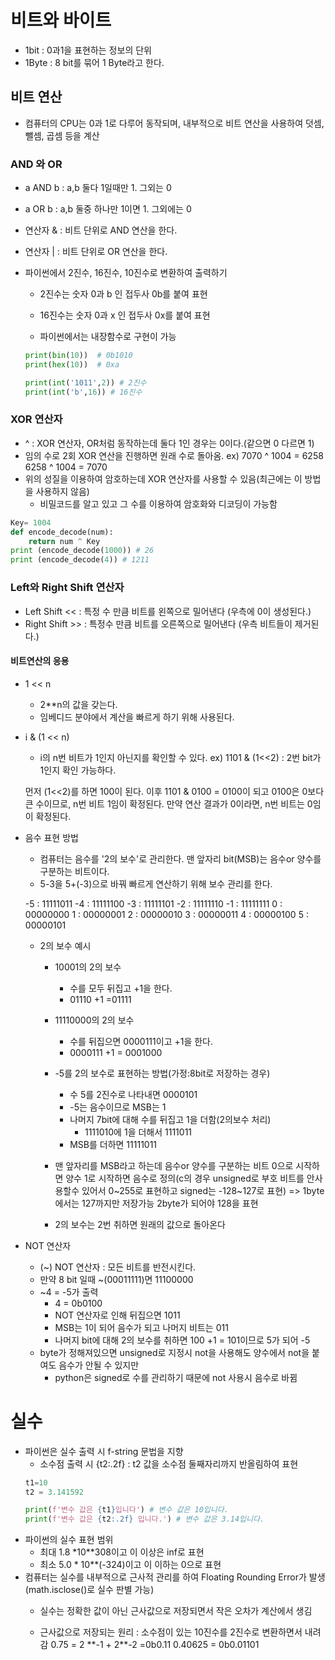 # 비트와 바이트
* 1bit : 0과1을 표현하는 정보의 단위
* 1Byte : 8 bit를 묶어 1 Byte라고 한다.

## 비트 연산
* 컴퓨터의 CPU는 0과 1로 다루어 동작되며, 내부적으로 비트 연산을 사용하여 덧셈, 뺄셈, 곱셈 등을 계산

### AND 와 OR
* a AND b : a,b 둘다 1일때만 1. 그외는 0
* a OR b : a,b 둘중 하나만 1이면 1. 그외에는 0

* 연산자 & : 비트 단위로 AND 연산을 한다.
* 연산자 | : 비트 단위로 OR 연산을 한다.

* 파이썬에서 2진수, 16진수, 10진수로 변환하여 출력하기
    * 2진수는 숫자 0과 b 인 접두사 0b를 붙여 표현
    * 16진수는 숫자 0과 x 인 접두사 0x를 붙여 표현

    * 파이썬에서는 내장함수로 구현이 가능
    ```py
    print(bin(10))  # 0b1010
    print(hex(10))  # 0xa

    print(int('1011',2)) # 2진수
    print(int('b',16)) # 16진수
    ```

### XOR 연산자
* ^ : XOR 연산자, OR처럼 동작하는데 둘다 1인 경우는 0이다.(같으면 0 다르면 1)
* 임의 수로 2회 XOR 연산을 진행하면 원래 수로 돌아옴.
ex)
7070 ^ 1004 = 6258
6258 ^ 1004 = 7070
* 위의 성질을 이용하여 암호하는데 XOR 연산자를 사용할 수 있음(최근에는 이 방법을 사용하지 않음)
    * 비밀코드를 알고 있고 그 수를 이용하여 암호화와 디코딩이 가능함
```py
Key= 1004
def encode_decode(num):
    return num ^ Key
print (encode_decode(1000)) # 26
print (encode_decode(4)) # 1211

```

### Left와 Right Shift 연산자
* Left Shift << : 특정 수 만큼 비트를 왼쪽으로 밀어낸다 (우측에 0이 생성된다.)
* Right Shift >> : 특정수 만큼 비트를 오른쪽으로 밀어낸다 (우측 비트들이 제거된다.)

#### 비트연산의 응용
* 1 << n
    * 2**n의 값을 갖는다.
    * 임베디드 분야에서 계산을 빠르게 하기 위해 사용된다.
* i & (1 << n)
    * i의 n번 비트가 1인지 아닌지를 확인할 수 있다.
    ex) 1101 & (1<<2) : 2번 bit가 1인지 확인 가능하다.

    먼저 (1<<2)를 하면 100이 된다.
    이후 1101 & 0100 = 0100이 되고
    0100은 0보다 큰 수이므로, n번 비트 1임이 확정된다.
    만약 연산 결과가 0이라면, n번 비트는 0임이 확정된다.

* 음수 표현 방법
    * 컴퓨터는 음수를 '2의 보수'로 관리한다.
    맨 앞자리 bit(MSB)는 음수or 양수를 구분하는 비트이다.
    * 5-3을 5+(-3)으로 바꿔 빠르게 연산하기 위해 보수 관리를 한다.
    
    -5 : 11111011
    -4 : 11111100
    -3 : 11111101
    -2 : 11111110
    -1 : 11111111
     0 : 00000000
     1 : 00000001
     2 : 00000010
     3 : 00000011
     4 : 00000100
     5 : 00000101

    * 2의 보수 예시
        * 10001의 2의 보수
            * 수를 모두 뒤집고 +1을 한다.
            * 01110 +1 =01111
        * 11110000의 2의 보수
            * 수를 뒤집으면 0000111이고 +1을 한다.
            * 0000111 +1 = 0001000
        * -5를 2의 보수로 표현하는 방법(가정:8bit로 저장하는 경우)
            * 수 5를 2진수로 나타내면 0000101
            * -5는 음수이므로 MSB는 1
            * 나머지 7bit에 대해 수를 뒤집고 1을 더함(2의보수 처리)
                * 1111010에 1을 더해서 1111011
            * MSB를 더하면 11111011
        
        * 맨 앞자리를 MSB라고 하는데 음수or 양수를 구분하는 비트 0으로 시작하면 양수 1로 시작하면 음수로 정의(c의 경우 unsigned로 부호 비트를 안사용할수 있어서 0~255로 표현하고 signed는 -128~127로 표현) => 1byte에서는 127까지만 저장가능 2byte가 되어야 128을 표현
        * 2의 보수는 2번 취하면 원래의 값으로 돌아온다

* NOT 연산자
    * (~) NOT 연산자 : 모든 비트를 반전시킨다.
    * 만약 8 bit 일때 ~(00011111)면 11100000
    * ~4 = -5가 출력
        * 4 = 0b0100
        * NOT 연산자로 인해 뒤집으면 1011
        * MSB는 1이 되어 음수가 되고 나머지 비트는 011
        * 나머지 bit에 대해 2의 보수를 취하면 100 +1 = 101이므로 5가 되어 -5
    * byte가 정해져있으면 unsigned로 지정시 not을 사용해도 양수에서 not을 붙여도 음수가 안될 수 있지만
        - python은 signed로 수를 관리하기 때문에 not 사용시 음수로 바뀜

# 실수
* 파이썬은 실수 출력 시 f-string 문법을 지향
    * 소수점 출력 시 {t2:.2f} : t2 값을 소수점 둘째자리까지 반올림하여 표현
    ```py
    t1=10
    t2 = 3.141592

    print(f'변수 값은 {t1}입니다') # 변수 값은 10입니다.
    print(f'변수 값은 {t2:.2f} 입니다.') # 변수 값은 3.14입니다.

    ```
* 파이썬의 실수 표현 범위
    * 최대 1.8 *10**308이고 이 이상은 inf로 표현
    * 최소 5.0 * 10**(-324)이고 이 이하는 0으로 표현
* 컴퓨터는 실수를 내부적으로 근사적 관리를 하여 Floating Rounding Error가 발생(math.isclose()로 실수 판별 가능)
    * 실수는 정확한 값이 아닌 근사값으로 저장되면서 작은 오차가 계산에서 생김

    * 근사값으로 저장되는 원리 : 소수점이 있는 10진수를 2진수로 변환하면서 내려감
    0.75 = 2 \*\*-1 + 2\*\*-2 =0b0.11
    0.40625 = 0b0.01101